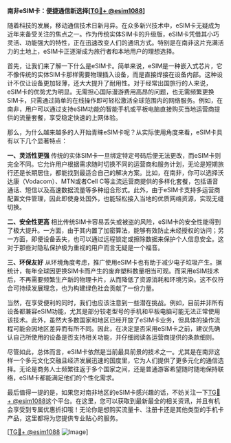 **南非eSIM卡：便捷通信新选择[[TG💪+ @esim1088](https://t.me/s/esim1088)]**

随着科技的发展，移动通信技术日新月异。在众多新兴技术中，eSIM卡无疑成为近年来备受关注的焦点之一。作为传统实体SIM卡的升级版，eSIM卡凭借其小巧灵活、功能强大的特性，正在迅速改变人们的通讯方式。特别是在南非这片充满活力的土地上，eSIM卡正逐渐成为旅行者和本地用户的理想选择。

首先，让我们来了解一下什么是eSIM卡。简单来说，eSIM是一种嵌入式芯片，它不像传统的实体SIM卡那样需要物理插入设备，而是直接焊接在设备内部。这种设计不仅让设备更加轻薄，还大大提升了耐用性。对于经常出国旅行的人来说，eSIM卡的优势尤为明显。无需担心国际漫游费用高昂的问题，也无需频繁更换SIM卡，只需通过简单的在线操作即可轻松激活全球范围内的网络服务。例如，在南非，用户可以通过支持eSIM功能的智能手机或平板电脑直接购买当地运营商提供的流量套餐，享受稳定快速的上网体验。

那么，为什么越来越多的人开始青睐eSIM卡呢？从实际使用角度来看，eSIM卡具有以下几个显著特点：

**一、灵活性更强**
传统的实体SIM卡一旦绑定特定号码后便无法更改，而eSIM卡则完全不同。它允许用户根据需求随时切换不同的运营商和服务计划，无论是短期旅行还是长期居住，都能找到最适合自己的解决方案。比如，在南非，你可以选择沃达康（Vodacom）、MTN或者Cell C等主流运营商提供的多样化套餐，包括语音通话、短信以及高速数据流量等多种组合形式。此外，由于eSIM卡支持多运营商配置文件管理，因此即使身处国外，也能轻松接入当地的优质网络资源，实现无缝切换。

**二、安全性更高**
相比传统SIM卡容易丢失或被盗的风险，eSIM卡的安全性能得到了极大提升。一方面，由于其内置了加密算法，能够有效防止未经授权的访问；另一方面，即便设备丢失，也可以通过远程锁定或擦除数据来保护个人信息安全。这对于那些对隐私保护极为重视的用户而言无疑是一个福音。

**三、环保友好**
从环境角度考虑，推广使用eSIM卡也有助于减少电子垃圾产生。据统计，每年全球因更换SIM卡而产生的废弃塑料数量相当可观。而采用eSIM技术后，不再需要频繁生产新的物理卡片，从而降低了资源消耗和环境污染。这不仅符合可持续发展理念，也为构建绿色社会贡献了一份力量。

当然，在享受便利的同时，我们也应该注意到一些潜在挑战。例如，目前并非所有设备都兼容eSIM功能，尤其是部分较老型号的手机和平板电脑可能无法正常使用该技术。此外，虽然大多数国家和地区已经开放了eSIM卡业务，但具体的操作流程可能会因地区差异而有所不同。因此，在决定是否采用eSIM卡之前，建议先确认自己所使用的设备是否支持相关功能，并仔细阅读各运营商提供的条款细则。

尽管如此，总体而言，eSIM卡依然是当前最具前景的技术之一。尤其是在南非这样一个多元文化交融且经济发展迅速的国度里，它为人们提供了更多元化的通信选择。无论是商务人士频繁往返于多个国家之间，还是普通游客希望随时随地保持联络，eSIM卡都能满足他们的个性化需求。

最后值得一提的是，如果您对南非地区的eSIM卡感兴趣的话，不妨关注一下[TG💪+ @esim1088](https://t.me/s/esim1088)这个平台。在这里，您可以获取到最新最全的相关资讯，并且有机会享受到专属优惠折扣哦！无论你是想购买流量卡、注册卡还是其他类型的手机卡产品，这里都将为您提供专业贴心的服务。

[[TG💪+ @esim1088](https://t.me/s/esim1088) ![Image](https://i.postimg.cc/4NQfJmqS/Snipaste-2025-05-13-00-14-12.png)]